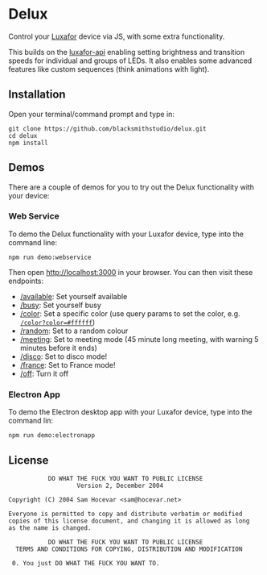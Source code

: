 # Delux

Control your [Luxafor](http://www.luxafor.com) device via JS, with some extra functionality.

This builds on the [luxafor-api](https://github.com/iamthefox/luxafor) enabling setting brightness and transition speeds for individual and groups of LEDs. It also enables some advanced features like custom sequences (think animations with light). 

## Installation

Open your terminal/command prompt and type in:

    git clone https://github.com/blacksmithstudio/delux.git
    cd delux
    npm install

## Demos

There are a couple of demos for you to try out the Delux functionality with your device:

### Web Service

To demo the Delux functionality with your Luxafor device, type into the command line:

    npm run demo:webservice

Then open [http://localhost:3000](http://localhost:3000) in your browser. You can then visit these endpoints:
 * [/available](http://localhost:3000/available): Set yourself available
 * [/busy](http://localhost:3000/busy): Set yourself busy
 * [/color](http://localhost:3000/color?color=#ffffff): Set a specific color (use query params to set the color, e.g. [`/color?color=#ffffff`](http://localhost:3000/color?color=#ffffff))
 * [/random](http://localhost:3000/random): Set to a random colour
 * [/meeting](http://localhost:3000/meeting): Set to meeting mode (45 minute long meeting, with warning 5 minutes before it ends)
 * [/disco](http://localhost:3000/disco): Set to disco mode!
 * [/france](http://localhost:3000/france): Set to France mode!
 * [/off](http://localhost:3000/off): Turn it off

### Electron App

To demo the Electron desktop app with your Luxafor device, type into the command lin:

    npm run demo:electronapp

## License

               DO WHAT THE FUCK YOU WANT TO PUBLIC LICENSE
                       Version 2, December 2004
   
    Copyright (C) 2004 Sam Hocevar <sam@hocevar.net>
   
    Everyone is permitted to copy and distribute verbatim or modified
    copies of this license document, and changing it is allowed as long
    as the name is changed.
   
               DO WHAT THE FUCK YOU WANT TO PUBLIC LICENSE
      TERMS AND CONDITIONS FOR COPYING, DISTRIBUTION AND MODIFICATION
   
     0. You just DO WHAT THE FUCK YOU WANT TO.
